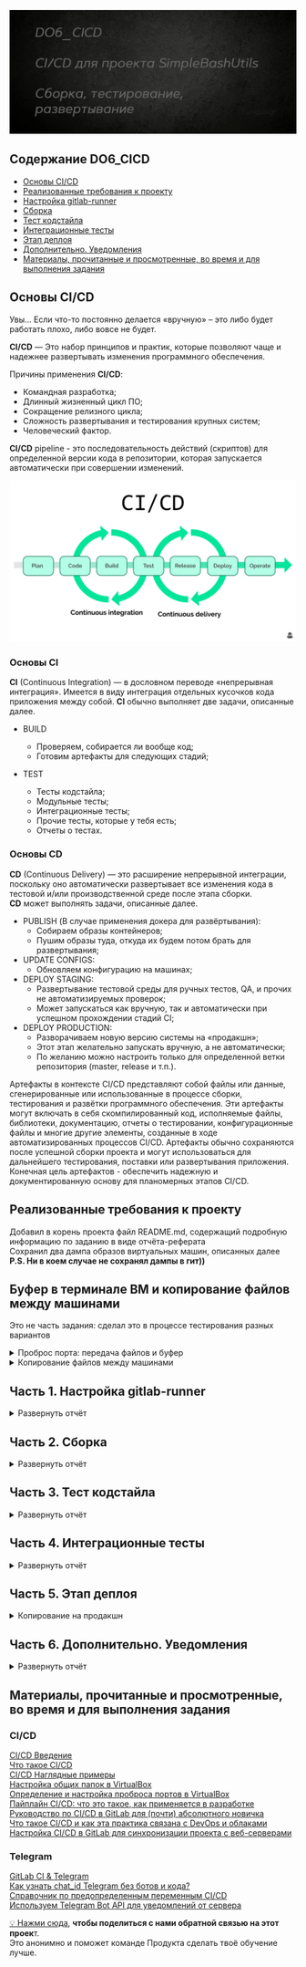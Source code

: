![Alt текст](images/poster.png)  


## Содержание DO6_CICD  

* [Основы CI/CD](#основы-cicd)   
* [Реализованные требования к проекту](#реализованные-требования-к-проекту)  
* [Настройка gitlab-runner](#часть-1-настройка-gitlab-runner)   
* [Сборка](#часть-2-сборка)   
* [Тест кодстайла](#часть-3-тест-кодстайла)    
* [Интеграционные тесты](#часть-4-интеграционные-тесты)   
* [Этап деплоя](#часть-5-этап-деплоя)   
* [Дополнительно. Уведомления](#часть-6-дополнительно-уведомления)  
* [Материалы, прочитанные и просмотренные, во время и для выполнения задания](#материалы-прочитанные-и-просмотренные-во-время-и-для-выполнения-задания)   


## Основы **CI/CD**

Увы... Если что-то постоянно делается «вручную» – это либо будет работать плохо, либо вовсе не будет.

**CI/CD** — Это набор принципов и практик, которые позволяют чаще и надежнее развертывать изменения программного обеспечения.

Причины применения **CI/CD**:
- Командная разработка;
- Длинный жизненный цикл ПО;
- Сокращение релизного цикла;
- Сложность развертывания и тестирования крупных систем;
- Человеческий фактор.

**CI/CD** pipeline - это последовательность действий (скриптов) для определенной версии кода в репозитории, которая запускается автоматически при совершении изменений.

![Alt текст](images/cicd.png)   


### Основы **CI**

**CI** (Continuous Integration) — в дословном переводе «непрерывная интеграция».
Имеется в виду интеграция отдельных кусочков кода приложения между собой.
**CI** обычно выполняет две задачи, описанные далее.

- BUILD
    - Проверяем, собирается ли вообще код;
    - Готовим артефакты для следующих стадий;

- TEST
    - Тесты кодстайла;
    - Модульные тесты;
    - Интеграционные тесты;
    - Прочие тесты, которые у тебя есть;
    - Отчеты о тестах.



### Основы **CD**

**CD** (Continuous Delivery) — это расширение непрерывной интеграции, поскольку оно автоматически развертывает все изменения кода в тестовой и/или производственной среде после этапа сборки.  
**CD** может выполнять задачи, описанные далее.

- PUBLISH (В случае применения докера для развёртывания):
    - Собираем образы контейнеров;
    - Пушим образы туда, откуда их будем потом брать для развертывания;
- UPDATE CONFIGS:
    - Обновляем конфигурацию на машинах;
- DEPLOY STAGING:
    - Развертывание тестовой среды для ручных тестов, QA, и прочих не автоматизируемых проверок;
    - Может запускаться как вручную, так и автоматически при успешном прохождении стадий CI;
- DEPLOY PRODUCTION:
    - Разворачиваем новую версию системы на «продакшн»;
    - Этот этап желательно запускать вручную, а не автоматически;
    - По желанию можно настроить только для определенной ветки репозитория (master, release и т.п.).  

Артефакты в контексте CI/CD представляют собой файлы или данные, сгенерированные или использованные в процессе сборки, тестирования и развётки программного обеспечения. Эти артефакты могут включать в себя скомпилированный код, исполняемые файлы, библиотеки, документацию, отчеты о тестировании, конфигурационные файлы и многие другие элементы, созданные в ходе автоматизированных процессов CI/CD. Артефакты обычно сохраняются после успешной сборки проекта и могут использоваться для дальнейшего тестирования, поставки или развертывания приложения. Конечная цель артефактов - обеспечить надежную и документированную основу для планомерных этапов CI/CD.    


## Реализованные требования к проекту

Добавил в корень проекта файл README.md, содержащий подробную информацию по заданию в виде отчёта-реферата  
Сохранил два дампа образов виртуальных машин, описанных далее    
**P.S. Ни в коем случае не сохранял дампы в гит))**


## Буфер в терминале ВМ и копирование файлов между машинами

Это не часть задания: сделал это в процессе тестирования разных вариантов    

<details>
  <summary>Проброс порта: передача файлов и буфер</summary>
</p>

Пробросил порты с хостовой ОС на ВМ по инструкции [отсюда](https://lumpics.ru/port-forwarding-in-virtualbox/)   

![Alt текст](images/part_5/port_forwarding.png)  

Для копирования файлов с хоста на ВМ можно использовать команду scp  

Для тестирования проекта на ВМ и выявления зависимостей скопировал папку `src` на первую виртуальную машину командой, ввёденной в терминале именно(!) хостовой ОС: 
- `scp -r -P 12345 D:\Virtual_maschines\DO6_CICD fungusgr@127.0.0.1:.`     

![Alt текст](images/part_5/copy_files_from_host.png)  

<details>
  <summary>Подробное руководство по пробросу порта</summary>
</p>
 

**Проброс порта (Port Forwarding)**  
В настройках виртуальной машины выберите вкладку `Network`.  
Выберите первый адаптер и удостоверьтесь, что тип подключения - NAT. Раскройте `Advanced` и выберите `Port Forwarding`.
Нажмите на значок "+" для создания нового правила. Укажите `Host Port` - любой доступный порт на вашем хост-компьютере, например, 12345, и `Guest Port"`- порт 22 (по умолчанию используется SSH).   

**Установка SSH сервера на виртуальной машине**  
Установите SSH сервер на виртуальной машине с помощью команды: `sudo apt-get install openssh-server`  
Убедитесь, что SSH сервер запущен с помощью команды: `service ssh status`  

**Подключение по SSH к виртуальной машине**  
Используя терминал или другое удобное для вас приложение на вашей основной машине, подключитесь к виртуальной машине через SSH: `ssh -p 12345 user1@127.0.0.1`  
В случае первого подключения вас могут попросить подтвердить безопасность соединения.
Введите пароль учетной записи пользователя виртуальной машины, который вы устанавливали при создании VM.

**Передача файлов через SCP**
Чтобы передать файл с вашей основной машины на виртуальную, используйте команду scp: `scp -P 12345 file1.txt user1@127.0.0.1:existing_folder_inside_vm/file1.txt`   
В данной команде `file1.txt` - ваш файл для передачи, `existing_folder_inside_vm` - путь к папке внутри виртуальной машины, куда вы хотите сохранить файл.  

</p>
</details>

</p>
</details>


<details>
  <summary>Копирование файлов между машинами</summary>
</p>

Добавил сеть в "Адаптер 2" для обеих машин   
![Alt текст](images/part_5/add_net.png) 

Поднял новые сетевые интерфейсы `sudo ip link set enp0s8 up`   
Назначил ip адреса командами `sudo ip addr add 10.0.2.10/24 dev enp0s8` и `sudo ip addr add 10.0.2.11/24 dev enp0s8`  
Теперь у тестовой ВМ адрес 10.0.2.10, а у ВМ-продашна 10.0.2.11    
![Alt текст](images/part_5/add_ip.png)   
 
Проверил копирование с "тестовой ВМ" на "продакшн ВМ" командой `scp -r /home/fungusgr/test fungusgr@10.0.2.11:/home/fungusgr/`  
![Alt текст](images/part_5/copy_test.png)   

<details>
  <summary>Использование SCP (Secure Copy)</summary>
</p>

Скопируйте файл с первой машины на вторую: Выполните команду SCP на первой машине, чтобы скопировать файл на вторую машину.   
Например: `scp /path/to/your/file username@10.0.2.11:/path/to/destination/`  

В этой команде:  
`/path/to/your/file` - путь к файлу, который вы хотите скопировать.  
`username` - ваше имя пользователя на второй машине.  
`10.0.2.11` - IP-адрес второй машины.  
`/path/to/destination/` - путь назначения на второй машине, куда вы хотите скопировать файл.  
Введите пароль: после успешного ввода файл будет скопирован.  

</p>
</details>

</p>
</details>



## Часть 1. Настройка **gitlab-runner**

<details>
  <summary>Развернуть отчёт</summary>
</p>

Скачал образ ОС [отсюда](https://ubuntu.com/download/server)  
Поднял виртуальную машину *Ubuntu Server 22.04 LTS* с именем `cicdtest`    
Вывел информацию о системе командой `cat /etc/os-release`  

![Alt текст](images/part_1/add_OS.png)  

Скачал и установил *gitlab-runner* на виртуальную машину командами
- `curl -L "https://packages.gitlab.com/install/repositories/runner/gitlab-runner/script.deb.sh" | sudo bash`   
- `sudo apt-get install gitlab-runner`    

![Alt текст](images/part_1/runner_install.png)   

Запустил *gitlab-runner* и зарегистрировал его для использования в текущем проекте *DO6_CICD* командой `sudo gitlab-runner register`   
Перезапустил для применения изменений `sudo systemctl restart gitlab-runner`  

![Alt текст](images/part_1/runner_register.png)  

Убедился, что сервис активен   

![Alt текст](images/part_1/runner_status.png)  

Установил на ВМ зависимости для работы с проектом:    

```bash
#!/bin/bash

sudo apt install make -y 				# Установка make
sudo apt install gcc -y 				# Установка gcc
sudo apt install g++ -y 				# Установка g++
sudo apt install valgrind -y 			# Установка valgrind
sudo apt install clang -y 				# Установка clang
sudo apt install libpcre3-dev -y 		# Установка libpcre3-dev
sudo apt install sshpass -y 			# Установка sshpass
```

</p>
</details>



## Часть 2. Сборка

<details>
  <summary>Развернуть отчёт</summary>
</p>

Напиcал этап для *CI* по сборке приложений из проекта *C3_SimpleBashUtils*:     
- добавил этапы запуска сборки через мейк файл для каждого приложения   
- файлы, полученные после сборки (артефакты), сохраняю в одноимённые директории со сроком хранения 30 дней   


```yml

image: gcc:latest
#  используется образ компилятора GCC для сборки проекта

stages:
  - build

# задание для сборки
build:
  stage: build
  script:
    - cd src/cat
    - make
    - cd ../grep
    - make
  artifacts:
    paths:
      - src/cat/
      - src/grep/
    expire_in: 30 days

```

Запушил изменения и проверил пайплайн   

![Alt текст](images/part_2/ci_cat_grep.png)  
 
</p>
</details>



## Часть 3. Тест кодстайла

<details>
  <summary>Развернуть отчёт</summary>
</p>

Напиcал этап для *CI*, который запускает скрипт проверки кодстайла (*clang-format*):  
- если кодстайл не прошел, то пайплайн «фейлится»  
- в пайплайне отобразил вывод утилиты *clang-format*  

Для этого добавил в мой файл `.gitlab-ci.yml`   

```yml

# задание для теста стиля кода
style:
  stage: style
  script:
    - cd src/cat
    - -f tests/style_test.log || touch tests/style_test.log
    - make style_test | tee tests/style_test.log
    - if grep -q "не соответствует стилю форматирования" tests/style_test.log; then exit 1; fi
    - |
    - cd ../grep
    - -f unit_tests/style_test.log || touch unit_tests/style_test.log
    - make style_test | tee unit_tests/style_test.log
    - if grep -q "не соответствует стилю форматирования" unit_tests/style_test.log; then exit 1; fi

```

<details>
  <summary>Пример удачной сборки</summary>
</p>
  
![Alt текст](images/part_3/style_test.png)   
![Alt текст](images/part_3/style_test_output.png)  

</p>
</details>  

<details>
  <summary>Пример неудачной сборки</summary>
</p>
 
![Alt текст](images/part_3/style_test_fail_0.png)   
![Alt текст](images/part_3/style_test_fail.png)   

</p>
</details>

</p>
</details>



## Часть 4. Интеграционные тесты

<details>
  <summary>Развернуть отчёт</summary>
</p>

Написал этап для **CI**, который запускает интеграционные тесты:  
- этот этап запускается только если сборка и тест кодстайла прошли успешно  
- если тесты не прошли, то пайплайн «фейлится»   
- в пайплайне отобразил вывод, что интеграционные тесты успешно прошли / провалились  

```yml

# задание для интеграционного тестирования
integration_test:
  stage: integration_test
  script:
    - |
      cd src/cat
      make test | tee tests_result.log
      if grep -q "FAIL: 0" tests_result.log; then
        echo "Интеграционные тесты cat прошли успешно!"
      else
        echo "Интеграционные тесты cat не прошли!"
        exit 1
      fi
    - |  
      cd ../grep
      make test | tee tests_result.log
      if grep -q "FAIL: 0" tests_result.log; then
        echo "Интеграционные тесты grep прошли успешно!"
      else
        echo "Интеграционные тесты grep не прошли!"
        exit 1
      fi
  dependencies:
    - build
    - style
  when: on_success

```

![Alt текст](images/part_4/unit_tests_added.png)  
![Alt текст](images/part_4/unit_cat.png)  
![Alt текст](images/part_4/unit_grep.png)  
 
</p>
</details>



## Часть 5. Этап деплоя

<details>
  <summary>Копирование на продакшн</summary>
</p>

Поднял вторую виртуальную машину *Ubuntu Server 22.04 LTS* с именем `cicdtest2` клонированием  

*Первая ВМ у нас выполняет роль тестовой машины, в среде которой разворачивается и тестируется наше приложение*  
*Вторая ВМ играет роль продакшна: на эту ВМ загружаются данные проекта, прошедшие все тесты в пайплайне*  
*Откуда не была бы сделана попытка пуша, код сначала будет загружаться на тестовую ВМ, на которой будет разворачиваться и тестироваться пайплайн.*  
*И только в случае успеха, код будет переноситься на вторую ВМ, играющую роль продакшна.*    


Из-за того, что вторую ВМ поднимал клонированием у нёё такой же внешний ip как у тестовой.  
Исправил это изменив тип Адаптера-1 с NAT на Виртуальный адаптер хоста.  

![Alt текст](images/part_5/change_ip.png)   


Работу выполняет gitlab-runner через своего одноименного пользователя, поэтому:     
- на ВМ где запущен runner сменил пользователя командой `sudo su gitlab-runner`   
- сгенерировал ssh ключ `ssh-keygen -t rsa -b 2048`  
- добавил его в файл /.ssh/authorized_keys на прод-ВМ командой `ssh-copy-id fungusgr@192.168.56.101`  
- поменял пользователя обратно командой `su - fungusgr`  

На Прод-ВМ:  
- сделал пользователя *fungusgr* владельцем папки назначения для скрипта командой `sudo chown -R fungusgr /usr/local/bin/`  

![Alt текст](images/part_5/chown_dest.png)   


Написал этап для **CD**, который «разворачивает» проект на другой виртуальной машине:
- этот этап запускается вручную при условии, что все предыдущие этапы прошли успешно   
- написал bash-скрипт, который при помощи **ssh** и **scp** копирует артефакты, в директорию */usr/local/bin* второй виртуальной машины  
- добавил в _gitlab-ci.yml_ этап запуска написанного скрипта в deploy   
- в случае ошибки переноса файлов пайплайн «фейлится»   


```bash

#!/bin/bash

HOST="192.168.56.101"
USER="fungusgr"
TMP_DIR="/home/fungusgr"
DEST_DIR="/usr/local/bin"


# Копирование артефактов на Прод-ВМ через scp
scp -r src/cat $USER@$HOST:$TMP_DIR
scp -r src/grep/ $USER@$HOST:$TMP_DIR

# Проверка успешности копирования
if [ $? -eq 0 ]; then
    echo "Артефакты успешно скопированы на Прод-ВМ"
else
    echo "Ошибка при копировании артефактов на Прод-ВМ"
    exit 1
fi


# Перенос файлов в папку назначения через ssh
ssh $USER@$HOST "
				  rm -rf /usr/local/bin/cat; 
				  rm -rf /usr/local/bin/grep;
				  mv $TMP_DIR/cat $DEST_DIR; 
				  mv $TMP_DIR/grep $DEST_DIR
				" 

# Проверка успешности перемещения
if [ $? -eq 0 ]; then
    echo "Файлы успешно перемещены в папку назначения."
else
    echo "Ошибка при перемещении файлов в папку назначения."
    exit 1
fi


```

```yml

# задание для деплоя на прод
deploy:
  stage: deploy
  script:
    - ./ci/deploy_script.sh
  dependencies:
    - build
    - style
    - integration_test
  when: manual

```

В результате я получил готовые к работе приложения из проекта *C2_SimpleBashUtils* на Прод-ВМ    

![Alt текст](images/part_5/manual_start.png)  
![Alt текст](images/part_5/deploy_output.png)  
![Alt текст](images/part_5/files_on_prod.png)  


Сохранил дампы образов виртуальных машин  

 
</p>
</details>

</p>
</details>



## Часть 6. Дополнительно. Уведомления

<details>
  <summary>Развернуть отчёт</summary>
</p>


Для активации уведомлений о пайплайне в Telegram через бота "AEON_IX DO6 CI/CD", сделал:  
- нашёл бота с именем BotFather в Telegram и создал нового бота, следуя инструкциям  
- получил API-ключ для взаимодействия с ботом  
- узнал свой телеграм ID открыв в веб-версии "Сохранённые сообщения"   

![Alt текст](images/part_6/add_bot.png)  


Создал файл скрипта и дал ему права на исполнение `chmod +x telegram_notifications.sh`    

```bash

BOT_TOKEN="$ENV_TOKEN" # можно создать переменную окружения и записать в неё значение токена, которую в скрипте считывать из переменной (да, в контейнере это было бы проще)
CHAT_WITH_USER_ID="А ТУТ АЙДИ ПОЛЬЗОВАТЕЛЯ КОМУ ПИСАТЬ"

if [ "$CI_JOB_STATUS" == "success" ]; then
  MESSAGE="$CI_JOB_STAGE ✅"
else
  MESSAGE="$CI_JOB_STAGE 🚫"
fi

curl -s -X POST https://api.telegram.org/bot${BOT_TOKEN}/sendMessage -d chat_id=${CHAT_WITH_USER_ID} -d text="${MESSAGE}" -d parse_mode="html"

# переменные начинающиеся с "CI_" - это глобальные переменные gitlab-runner, список тут https://docs.gitlab.com/ee/ci/variables/predefined_variables.html 

```

Изменил конфигурацию .gitlab-ci.yml  

```yml
stages:
  - notify

build:
  after_script:
    - ./ci/telegram_notifications.sh  # Задание для отправки уведомлений о статусе пайплайна

style:
  after_script:
    - ./ci/telegram_notifications.sh  

integration_test:
  after_script:
    - ./ci/telegram_notifications.sh  

send_notification:
  stage: notify
  script:
    - ./ci/notifications_result.sh  
  dependencies:
    - build
    - style
    - integration_test
  when: on_success

deploy:
  after_script:
    - ./ci/telegram_notifications.sh  

```


![Alt текст](images/part_6/notifications.png)  
 
</p>
</details>


## Материалы, прочитанные и просмотренные, во время и для выполнения задания  

   ### CI/CD      
   [CI/CD Введение](https://doka.guide/tools/ci-cd/)   
   [Что такое CI/CD](https://habr.com/ru/companies/otus/articles/515078/)   
   [CI/CD Наглядные примеры](https://yandex.ru/video/preview/9074646264195759555)   
   [Настройка общих папок в VirtualBox](https://lumpics.ru/set-up-virtualbox-shared-folders-in-linux/)    
   [Определение и настройка проброса портов в VirtualBox](https://lumpics.ru/port-forwarding-in-virtualbox/)   
   [Пайплайн CI/CD: что это такое, как применяется в разработке](https://timeweb.cloud/tutorials/ci-cd/pajplajn-ci-cd-chto-ehto-takoe)   
   [Руководство по CI/CD в GitLab для (почти) абсолютного новичка](https://habr.com/ru/articles/498436/)   
   [Что такое CI/CD и как эта практика связана с DevOps и облаками](https://yandex.cloud/ru/blog/posts/2022/10/ci-cd)   
   [Настройка CI/CD в GitLab для синхронизации проекта с веб-серверами](https://www.dmosk.ru/miniinstruktions.php?mini=gitlab-runner-web)   

   ### Telegram  
   [GitLab CI & Telegram](https://ifedyukin.ru/blog/all/gitlab-ci-telegram/)   
   [Как узнать chat_id Telegram без ботов и кода?](https://pikabu.ru/story/kak_uznat_identifikator_telegram_kanalachatagruppyi_kak_uznat_chat_id_telegram_bez_botov_i_koda_11099278)   
   [Справочник по предопределенным переменным CI/CD](https://docs.gitlab.com/ee/ci/variables/predefined_variables.html)   
   [Используем Telegram Bot API для уведомлений от сервера](https://snnkv.com/articles/telegram-bot-notifications/)   


[💡 Нажми сюда](https://forms.yandex.ru/cloud/641819b3c09c022518e7a4f3/), **чтобы поделиться с нами обратной связью на этот проек**т.   
Это анонимно и поможет команде Продукта сделать твоё обучение лучше.  
